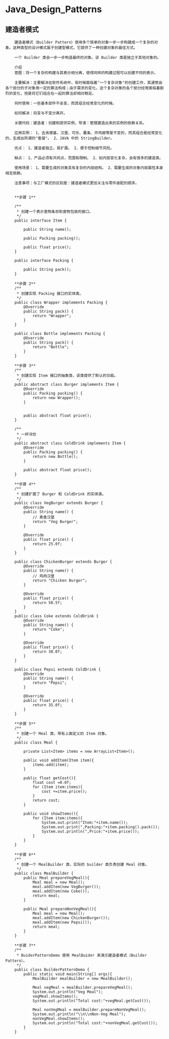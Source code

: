 # Java_Design_Patterns
建造者模式
------------
        建造者模式（Builder Pattern）使用多个简单的对象一步一步构建成一个复杂的对象。这种类型的设计模式属于创建型模式，它提供了一种创建对象的最佳方式。
        
        一个 Builder 类会一步一步构造最终的对象。该 Builder 类是独立于其他对象的。

        介绍
        意图：将一个复杂的构建与其表示相分离，使得同样的构建过程可以创建不同的表示。
        
        主要解决：主要解决在软件系统中，有时候面临着"一个复杂对象"的创建工作，其通常由各个部分的子对象用一定的算法构成；由于需求的变化，这个复杂对象的各个部分经常面临着剧烈的变化，但是将它们组合在一起的算法却相对稳定。
        
        何时使用：一些基本部件不会变，而其组合经常变化的时候。
        
        如何解决：将变与不变分离开。
        
        关键代码：建造者：创建和提供实例，导演：管理建造出来的实例的依赖关系。
        
        应用实例： 1、去肯德基，汉堡、可乐、薯条、炸鸡翅等是不变的，而其组合是经常变化的，生成出所谓的"套餐"。 2、JAVA 中的 StringBuilder。
        
        优点： 1、建造者独立，易扩展。 2、便于控制细节风险。
        
        缺点： 1、产品必须有共同点，范围有限制。 2、如内部变化复杂，会有很多的建造类。
        
        使用场景： 1、需要生成的对象具有复杂的内部结构。 2、需要生成的对象内部属性本身相互依赖。
        
        注意事项：与工厂模式的区别是：建造者模式更加关注与零件装配的顺序。
        
        
        **步骤 1**
        
        /**
         * 创建一个表示食物条目和食物包装的接口。
         */
        public interface Item {
        
            public String name();
        
            public Packing packing();
        
            public float price();
        }
        
        public interface Packing {
        
            public String pack();
        }
        
        **步骤 2**
        /**
         * 创建实现 Packing 接口的实体类。
         */
        public class Wrapper implements Packing {
            @Override
            public String pack() {
                return "Wrapper";
            }
        }
        
        public class Bottle implements Packing {
            @Override
            public String pack() {
                return "Bottle";
            }
        }
        
        **步骤 3**
        /**
         * 创建实现 Item 接口的抽象类，该类提供了默认的功能。
         */
        public abstract class Burger implements Item {
            @Override
            public Packing packing() {
                return new Wrapper();
            }
        
        
            public abstract float price();
        }
        
        /**
         * 一杯冷饮
         */
        public abstract class ColdDrink implements Item {
            @Override
            public Packing packing() {
                return new Bottle();
            }
        
            public abstract float price();
        }
        
        **步骤 4**
        /**
         * 创建扩展了 Burger 和 ColdDrink 的实体类。
         */
        public class VegBurger extends Burger {
            @Override
            public String name() {
                // 素食汉堡
                return "Veg Burger";
            }
        
            @Override
            public float price() {
                return 25.0f;
            }
        }
        
        public class ChickenBurger extends Burger {
            @Override
            public String name() {
                // 鸡肉汉堡
                return "Chicken Burger";
            }
        
            @Override
            public float price() {
                return 50.5f;
            }
        }
        public class Coke extends ColdDrink {
            @Override
            public String name() {
                return "Coke";
            }
        
            @Override
            public float price() {
                return 30.0f;
            }
        }
        
        public class Pepsi extends ColdDrink {
            @Override
            public String name() {
                return "Pepsi";
            }
        
            @Override
            public float price() {
                return 35.0f;
            }
        }
        
        **步骤 5**
        /**
         * 创建一个 Meal 类，带有上面定义的 Item 对象。
         */
        public class Meal {
        
            private List<Item> items = new ArrayList<Item>();
        
            public void addItem(Item item){
                items.add(item);
            }
        
            public float getCost(){
                float cost =0.0f;
                for (Item item:items){
                    cost +=item.price();
                }
                return cost;
            }
        
            public void showItems(){
                for (Item item:items){
                    System.out.print("Item:"+item.name());
                    System.out.print(",Packing:"+item.packing().pack());
                    System.out.println(",Price:"+item.price());
                }
            }
        }
        
        **步骤 6**
        /**
         * 创建一个 MealBuilder 类，实际的 builder 类负责创建 Meal 对象。
         */
        public class MealBuilder {
            public Meal prepareVegMeal(){
                Meal meal = new Meal();
                meal.addItem(new VegBurger());
                meal.addItem(new Coke());
                return meal;
            }
        
            public Meal prepareNonVegMeal(){
                Meal meal = new Meal();
                meal.addItem(new ChickenBurger());
                meal.addItem(new Pepsi());
                return meal;
            }
        }
        
        **步骤 7**
        /**
         * BuiderPatternDemo 使用 MealBuider 来演示建造者模式（Builder Pattern）。
         */
        public class BuilderPatternDemo {
            public static void main(String[] args){
                MealBuilder mealBuilder = new MealBuilder();
        
                Meal vegMeal = mealBuilder.prepareVegMeal();
                System.out.println("Veg Meal");
                vegMeal.showItems();
                System.out.println("Total cost:"+vegMeal.getCost());
        
                Meal nonVegMeal = mealBuilder.prepareNonVegMeal();
                System.out.println("\\n\\nNon-Veg Meal");
                nonVegMeal.showItems();
                System.out.println("Total cost:"+nonVegMeal.getCost());
            }
        }